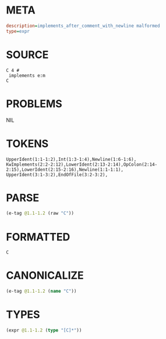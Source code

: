 # META
~~~ini
description=implements_after_comment_with_newline malformed
type=expr
~~~
# SOURCE
~~~roc
C 4 #
 implements e:m
C
~~~
# PROBLEMS
NIL
# TOKENS
~~~zig
UpperIdent(1:1-1:2),Int(1:3-1:4),Newline(1:6-1:6),
KwImplements(2:2-2:12),LowerIdent(2:13-2:14),OpColon(2:14-2:15),LowerIdent(2:15-2:16),Newline(1:1-1:1),
UpperIdent(3:1-3:2),EndOfFile(3:2-3:2),
~~~
# PARSE
~~~clojure
(e-tag @1.1-1.2 (raw "C"))
~~~
# FORMATTED
~~~roc
C
~~~
# CANONICALIZE
~~~clojure
(e-tag @1.1-1.2 (name "C"))
~~~
# TYPES
~~~clojure
(expr @1.1-1.2 (type "[C]*"))
~~~
